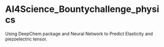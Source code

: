 # AI4Science_Bountychallenge_physics
Using DeepChem package and Neural Network to Predict Elasticity and piezoelectric tensor.
